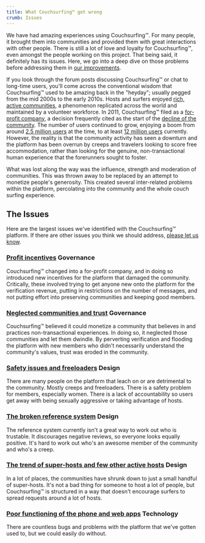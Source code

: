 ```yaml
---
title: What Couchsurfing™ got wrong
crumb: Issues
---
```


We have had amazing experiences using Couchsurfing&#8482;. For many people, it brought them into communities and provided them with great interactions with other people. There is still a lot of love and loyalty for Couchsurfing&#8482;, even amongst the people working on this project. That being said, it definitely has its issues. Here, we go into a deep dive on those problems before addressing them in [our improvements](/plan).

If you look through the forum posts discussing Couchsurfing&#8482; or chat to long-time users, you'll come across the conventional wisdom that Couchsurfing&#8482; used to be amazing back in the "heyday"; usually pegged from the mid 2000s to the early 2010s. Hosts and surfers enjoyed [rich, active communities](https://www.dailydot.com/debug/new-couchsurfing/), a phenomenon replicated across the world and maintained by a volunteer workforce. In 2011, Couchsurfing&#8482; filed as a [for-profit company](https://www.inc.com/magazine/201206/issie-lapowsky/couchsurfing-new-profit-model.html), a decision frequently cited as the start of the [decline of the community](https://www.nithincoca.com/2014/04/06/profit-couchsurfing-failed/). The number of users continued to grow, enjoying a boom from around [2.5 million users](https://www.theguardian.com/travel/2011/jan/22/budget-travel-stay-with-locals) at the time, to at least [12 million users](https://www.chicagotribune.com/real-estate/ct-re-chicago-couchsurfing-hosts-20180909-story.html) currently. However, the reality is that the community activity has seen a downturn and the platform has been overrun by creeps and travelers looking to score free accommodation, rather than looking for the genuine, non-transactional human experience that the forerunners sought to foster.

What was lost along the way was the influence, strength and moderation of communities. This was thrown away to be replaced by an attempt to monetize people's generosity. This created several inter-related problems within the platform, percolating into the community and the whole couch surfing experience.

## The Issues

Here are the largest issues we've identified with the Couchsurfing&#8482; platform. If there are other issues you think we should address, [please let us know](https://community.couchers.org/).


### [Profit incentives](/issues/profit-and-incentives) <span class="tag is-success">Governance</span>

Couchsurfing&#8482; changed into a for-profit company, and in doing so introduced new incentives for the platform that damaged the community. Critically, these involved trying to get anyone new onto the platform for the verification revenue, putting in restrictions on the number of messages, and not putting effort into preserving communities and keeping good members.

### [Neglected communities and trust](/issues/communities-and-trust) <span class="tag is-success">Governance</span>

Couchsurfing&#8482; believed it could monetize a community that believes in and practices non-transactional experiences. In doing so, it neglected those communities and let them dwindle. By perverting verification and flooding the platform with new members who didn't necessarily understand the community's values, trust was eroded in the community.

### [Safety issues and freeloaders](/issues/creeps-and-freeloaders) <span class="tag is-warning">Design</span>

There are many people on the platform that leach on or are detrimental to the community. Mostly creeps and freeloaders. There is a safety problem for members, especially women. There is a lack of accountability so users get away with being sexually aggressive or taking advantage of hosts.

### [The broken reference system](/issues/reviews) <span class="tag is-warning">Design</span>

The reference system currently isn't a great way to work out who is trustable. It discourages negative reviews, so everyone looks equally positive. It's hard to work out who's an awesome member of the community and who's a creep.

### [The trend of super-hosts and few other active hosts](/issues/host-matching) <span class="tag is-warning">Design</span>

In a lot of places, the communities have shrunk down to just a small handful of super-hosts. It's not a bad thing for someone to host a lot of people, but Couchsurfing&#8482; is structured in a way that doesn't encourage surfers to spread requests around a lot of hosts.

### [Poor functioning of the phone and web apps](/issues/the-build) <span class="tag is-danger">Technology</span>

There are countless bugs and problems with the platform that we've gotten used to, but we could easily do without.